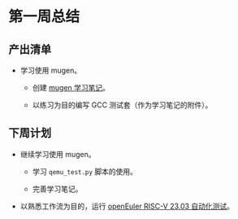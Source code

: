# 第一周总结

## 产出清单

- 学习使用 mugen。
  
  - 创建 [mugen 学习笔记](https://github.com/Suyun114/PLCT/tree/main/notes/mugen)。
  
  - 以练习为目的编写 GCC 测试套（作为学习笔记的附件）。

## 下周计划

- 继续学习使用 mugen。
  
  - 学习 `qemu_test.py` 脚本的使用。
  
  - 完善学习笔记。

- 以熟悉工作流为目的，运行 [openEuler RISC-V 23.03 自动化测试](https://github.com/brsf11/Tarsier-Internship/blob/main/Testing/0331-23.03testing/README.md)。
